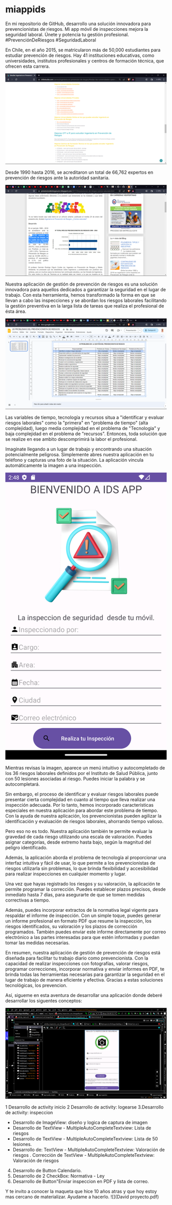 # miappids
 En mi repositorio de GitHub, desarrollo una solución innovadora para prevencionistas de riesgos. Mi app móvil de inspecciones mejora la seguridad laboral. Únete y potencia tu gestión profesional. #PrevenciónDeRiesgos #SeguridadLaboral

En Chile, en el año 2015, se matricularon más de 50,000 estudiantes para estudiar prevención de riesgos. Hay 41 instituciones educativas, como universidades, institutos profesionales y centros de formación técnica, que ofrecen esta carrera. 

![](https://github.com/DavidToroH/miappids/blob/main/2023-05-20%20(4).png?raw=true)


Desde 1990 hasta 2016, se acreditaron un total de 66,762 expertos en prevención de riesgos ante la autoridad sanitaria.

![](https://raw.githubusercontent.com/DavidToroH/miappids/c28806f6709609ad5c210fa25844f05b79400a6f/2023-05-20%20(3).png)

Nuestra aplicación de gestión de prevención de riesgos es una solución innovadora para aquellos dedicados a garantizar la seguridad en el lugar de trabajo. Con esta herramienta, hemos transformado la forma en que se llevan a cabo las inspecciones y se abordan los riesgos laborales facilitando la gestión preventiva en la larga lista de tareas que realiza el profesional de ésta área. 

![](https://github.com/DavidToroH/miappids/blob/main/20%20PROBLEMAS%20DEL%20PREVENCIONISTA.png?raw=true)

Las variables de tiempo, tecnología y recursos situa a "identificar y evaluar riesgos laborales" como la "primera" en "problema de tiempo" (alta complejidad), luego media complejidad en el problema de "Tecnologia" y baja complejidad en el problema de "recursos". Entonces, toda solución que se realize en ese ambito descomprimirá la labor el profesional.



Imagínate llegando a un lugar de trabajo y encontrando una situación potencialmente peligrosa. Simplemente abres nuestra aplicación en tu teléfono y capturas una foto de la situación. La aplicación vincula automáticamente la imagen a una inspección.

![](https://github.com/DavidToroH/miappids/blob/main/Screenshot_20230516_104827.png?raw=true)

Mientras revisas la imagen, aparece un menú intuitivo y autocompletado de los 36 riesgos laborales definidos por el Instituto de Salud Pública, junto con 50 lesiones asociadas al riesgo. Puedes iniciar la palabra y se autocompletará.

Sin embargo, el proceso de identificar y evaluar riesgos laborales puede presentar cierta complejidad en cuanto al tiempo que lleva realizar una inspección adecuada. Por lo tanto, hemos incorporado características especiales en nuestra aplicación para abordar este problema de tiempo. Con la ayuda de nuestra aplicación, los prevencionistas pueden agilizar la identificación y evaluación de riesgos laborales, ahorrando tiempo valioso.

Pero eso no es todo. Nuestra aplicación también te permite evaluar la gravedad de cada riesgo utilizando una escala de valoración. Puedes asignar categorías, desde extremo hasta bajo, según la magnitud del peligro identificado.

Además, la aplicación aborda el problema de tecnología al proporcionar una interfaz intuitiva y fácil de usar, lo que permite a los prevencionistas de riesgos utilizarla sin problemas, lo que brinda flexibilidad y accesibilidad para realizar inspecciones en cualquier momento y lugar.

Una vez que hayas registrado los riesgos y su valoración, la aplicación te permite programar la corrección. Puedes establecer plazos precisos, desde inmediato hasta 7 días, para asegurarte de que se tomen medidas correctivas a tiempo.

Además, puedes incorporar extractos de la normativa legal vigente para respaldar el informe de inspección. Con un simple toque, puedes generar un informe profesional en formato PDF que resume la inspección, los riesgos identificados, su valoración y los plazos de corrección programados. También puedes enviar este informe directamente por correo electrónico a las partes interesadas para que estén informadas y puedan tomar las medidas necesarias.

En resumen, nuestra aplicación de gestión de prevención de riesgos está diseñada para facilitar tu trabajo diario como prevencionista. Con la capacidad de realizar inspecciones con fotografías, valorar riesgos, programar correcciones, incorporar normativa y enviar informes en PDF, te brinda todas las herramientas necesarias para garantizar la seguridad en el lugar de trabajo de manera eficiente y efectiva. Gracias a estas soluciones tecnológicas, los prevencion.

Así, sigueme en esta aventura de desarrollar una aplicación donde deberé desarrollar los siguentes conceptos:

![](https://github.com/DavidToroH/miappids/blob/main/2023-05-20%20(2).png?raw=true)

1 Desarrollo de activity inicio
2 Desarrollo de activity: logearse
3.Desarrollo de activity: inspeccion
- Desarrollo de ImageView: diseño y logica de captura de imagen
- Desarrollo de TextView - MultipleAutoCompleteTextview: Lista de riesgos
- Desarrollo de TextView - MultipleAutoCompleteTextview: Lista de 50 lesiones.
- Desarrollo de: TextView - MultipleAutoCompleteTextview: Valoración de riesgos
. Corrección de TextView - MultipleAutoCompleteTextview: Valoración de riesgos
4. Desarrollo de Button Calendario.
5. Desarrollo de 2 CheckBox: Normativa - Ley
6. Desarrollo de Button"Enviar inspeccion en PDF y lista de correo.

Y te invito a conocer la maqueta que hice 10 años atras y que hoy estoy mas cercano de materializar. Ayudame a hacerlo.
![](David proyecto.pdf)



